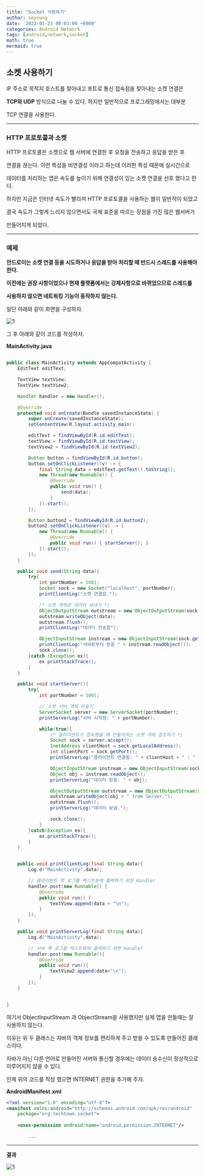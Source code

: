 ```yaml
---
title: "Socket 사용하기"
author: seyoung
date: '2022-01-23 00:03:00 +0900'
categories: Android Network
tags: [android,network,socket]
math: true
mermaid: true
---
```


## 소켓 사용하기

IP 주소로 목적지 호스트를 찾아내고 포트로 통신 접속점을 찾아내는 소켓 연결은

**TCP와 UDP** 방식으로 나눌 수 있다. 하지만 일반적으로 프로그래밍에서는 대부분

TCP 연결을 사용한다. 

---
### HTTP 프로토콜과 소켓 

HTTP 프로토콜은 소켓으로 웹 서버에 연결한 후 요청을 전송하고 응답을 받은 후

연결을 끊는다. 이런 특성을 비연결성 이라고 하는데 이러한 특성 때문에 실시간으로

데이터를 처리하는 앱은 속도를 높이기 위해 연결성이 있는 소켓 연결을 선호 했다고 한다.

하지만 지금은 인터넷 속도가 빨라져 HTTP 프로토콜을 사용하는 웹이 일반적이 되었고

결국 속도가 그렇게 느리지 않으면서도 국제 표준을 따르는 장점을 가진 많은 웹서버가

만들어지게 되었다.  

---

### 예제 

**안드로이는 소켓 연결 등을 시도하거나 응답을 받아 처리할 때 반드시 스레드를 사용해야한다.**

**이전에는 권장 사항이었으나 현재 플랫폼에서는 강제사항으로 바뀌었으므로 스레드를**

**사용하지 않으면 네트워킹 기능이 동작하지 않는다.** 

일단 아래와 같이 화면을 구성하자.

![1](https://user-images.githubusercontent.com/54762273/150641336-8f66d61f-bb6b-410c-9b66-9933a759d413.PNG)


 그 후 아래와 같이 코드를 작성하자.

**MainActivity.java**

```java

public class MainActivity extends AppCompatActivity {
    EditText editText;

    TextView textView;
    TextView textView2;

    Handler handler = new Handler();

    @Override
    protected void onCreate(Bundle savedInstanceState) {
        super.onCreate(savedInstanceState);
        setContentView(R.layout.activity_main);

        editText = findViewById(R.id.editText);
        textView = findViewById(R.id.textView);
        textView2 = findViewById(R.id.textView2);

        Button button = findViewById(R.id.button);
        button.setOnClickListener((v) -> {
            final String data = editText.getText().toString();
            new Thread(new Runnable() {
                @Override
                public void run() {
                    send(data);
                }
            }).start();
        });

        Button button2 = findViewById(R.id.button2);
        button2.setOnClickListener((v) -> {
            new Thread(new Runnable() {
                @Override
                public void run() { startServer(); }
            }).start();
        });
    }

    public void send(String data){
        try{
            int portNumber = 5001;
            Socket sock = new Socket("localhost", portNumber);
            printClientLog("소켓 연결함.");

            /* 소켓 객체로 데이터 보내기 */
            ObjectOutputStream outstream = new ObjectOutputStream(sock.getOutputStream());
            outstream.writeObject(data);
            outstream.flush();
            printClientLog("데이터 전송함");

            ObjectInputStream instream = new ObjectInputStream(sock.getInputStream());
            printClientLog("서버로부터 받음 " + instream.readObject());
            sock.close();
        }catch (Exception ex){
            ex.printStackTrace();
        }
    }

    public void startServer(){
        try{
            int portNumber = 5001;

            // 소켓 서버 객체 만들기
            ServerSocket server = new ServerSocket(portNumber);
            printServerLog("서버 시작함: " + portNumber);

            while(true){
                /* 클라이언트가 접속했을 때 만들어지는 소켓 객체 참조하기 */
                Socket sock = server.accept();
                InetAddress clientHost = sock.getLocalAddress();
                int clientPort = sock.getPort();
                printServerLog("클라이언트 연결됨: " + clientHost + " : " + clientPort);

                ObjectInputStream instream = new ObjectInputStream(sock.getInputStream());
                Object obj = instream.readObject();
                printServerLog("데이터 받음: " + obj);

                ObjectOutputStream outstream = new ObjectOutputStream(sock.getOutputStream());
                outstream.writeObject(obj + " from Server.");
                outstream.flush();
                printServerLog("데이터 보냄.");

                sock.close();
            }
        }catch(Exception ex){
            ex.printStackTrace();
        }
    }


    public void printClientLog(final String data){
        Log.d("MainActivity",data);

        // 클라이언트 쪽 로그를 텍스트뷰에 출력하기 위한 Handler
        handler.post(new Runnable() {
            @Override
            public void run() {
                textView.append(data + "\n");
            }
        });
    }

    public void printServerLog(final String data){
        Log.d("MainActivity",data);

        // 서버 쪽 로그를 텍스트뷰에 출력하기 위한 Handler
        handler.post(new Runnable(){
            @Override
            public void run(){
                textView2.append(data+"\n");
            }
        });
    }


}
```

여기서 ObjectInputStream 과 ObjectStream을 사용했지만 실제 앱을 만들때는 잘 사용하지 않는다.

이유는 위 두 클래스는 자바의 객체 정보를 편리하게 주고 받을 수 있도록 만들어진 클래스이다.

자바가 아닌 다른 언어로 만들어진 서버와 통신할 경우에는 데이터 송수신이 정상적으로 이루어지지 않을 수 있다.

인제 위의 코드를 작성 했으면 INTERNET 권한을 추가해 주자.

**AndroidManifest.xml**

```xml
<?xml version="1.0" encoding="utf-8"?>
<manifest xmlns:android="http://schemas.android.com/apk/res/android"
    package="org.techtown.socket">
    
    <uses-permission android:name="android.permission.INTERNET"/>

		...
```

--- 

**결과**

![1](https://user-images.githubusercontent.com/54762273/150643506-0a6f1d07-e5d8-4267-b7c4-530947ea0149.PNG)
